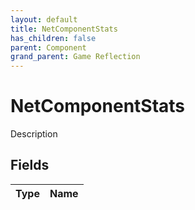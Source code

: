 ```yaml
---
layout: default
title: NetComponentStats
has_children: false
parent: Component
grand_parent: Game Reflection
---
```

# NetComponentStats
Description 

## Fields

| Type | Name |
|:----------|:--------------|

